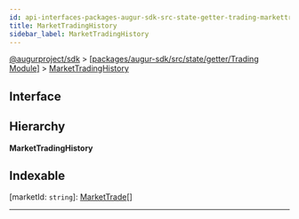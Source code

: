 ```yaml
---
id: api-interfaces-packages-augur-sdk-src-state-getter-trading-markettradinghistory
title: MarketTradingHistory
sidebar_label: MarketTradingHistory
---
```


[@augurproject/sdk](api-readme.md) > [[packages/augur-sdk/src/state/getter/Trading Module]](api-modules-packages-augur-sdk-src-state-getter-trading-module.md) > [MarketTradingHistory](api-interfaces-packages-augur-sdk-src-state-getter-trading-markettradinghistory.md)

## Interface

## Hierarchy

**MarketTradingHistory**

## Indexable

\[marketId: `string`\]:&nbsp;[MarketTrade](api-interfaces-packages-augur-sdk-src-state-getter-trading-markettrade.md)[]

---

